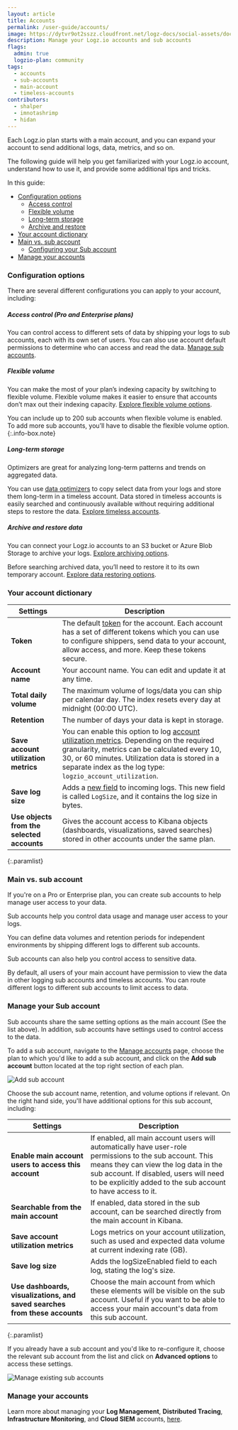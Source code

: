 ```yaml
---
layout: article
title: Accounts
permalink: /user-guide/accounts/
image: https://dytvr9ot2sszz.cloudfront.net/logz-docs/social-assets/docs-social.jpg
description: Manage your Logz.io accounts and sub accounts
flags:
  admin: true
  logzio-plan: community
tags:
  - accounts
  - sub-accounts
  - main-account
  - timeless-accounts
contributors:
  - shalper
  - imnotashrimp
  - hidan
---
```



Each Logz.io plan starts with a main account, and you can expand your account to send additional logs, data, metrics, and so on.

The following guide will help you get familiarized with your Logz.io account, understand how to use it, and provide some additional tips and tricks.

In this guide:


* [Configuration options](/user-guide/accounts/#configuration-options)
  * [Access control](/user-guide/accounts/#access-control-pro-and-enterprise-plans)
  * [Flexible volume](/user-guide/accounts/#flexible-volume)
  * [Long-term storage](/user-guide/accounts/#long-term-storage)
  * [Archive and restore](/user-guide/accounts/#archive-and-restore-data)
* [Your account dictionary](/user-guide/accounts/#your-account-dictionary)
* [Main vs. sub account](/user-guide/accounts/#main-vs-sub-account)
  * [Configuring your Sub account](/user-guide/accounts/#manage-your-sub-account)
* [Manage your accounts](/user-guide/accounts/#manage-your-accounts)


### Configuration options

There are several different configurations you can apply to your account, including:

##### **Access control** (Pro and Enterprise plans)

You can control access to different sets of data by shipping your logs to sub accounts, each with its own set of users. You can also use account default permissions to determine who can access and read the data. [Manage sub accounts](https://docs.logz.io/user-guide/accounts/manage-the-main-account-and-sub-accounts.html).

##### **Flexible volume**

You can make the most of your plan’s indexing capacity by switching to flexible volume. Flexible volume makes it easier to ensure that accounts don’t max out their indexing capacity. [Explore flexible volume options](https://docs.logz.io/user-guide/accounts/flexible-volume.html).


You can include up to 200 sub accounts when flexible volume is enabled. To add more sub accounts, you’ll have to disable the flexible volume option.
{:.info-box.note}

##### **Long-term storage**

Optimizers are great for analyzing long-term patterns and trends on aggregated data.

You can use [data optimizers](https://docs.logz.io/user-guide/optimizers/configure-optimizers.html) to copy select data from your logs and store them long-term in a timeless account. Data stored in timeless accounts is easily searched and continuously available without requiring additional steps to restore the data. [Explore timeless accounts](https://docs.logz.io/user-guide/accounts/manage-timeless-accounts.html).

##### **Archive and restore data**

You can connect your Logz.io accounts to an S3 bucket or Azure Blob Storage to archive your logs. [Explore archiving options](https://docs.logz.io/user-guide/archive-and-restore/).

Before searching archived data, you’ll need to restore it to its own temporary account. [Explore data restoring options](https://docs.logz.io/user-guide/archive-and-restore/restore-archived-logs.html).

### Your account dictionary


| Settings | Description |
|---|---|
| **Token** | The default [token](/user-guide/tokens/) for the account. Each account has a set of different tokens which you can use to configure shippers, send data to your account, allow access, and more. Keep these tokens secure. |
| **Account name** | Your account name. You can edit and update it at any time. |
| **Total daily volume** | The maximum volume of logs/data you can ship per calendar day. The index resets every day at midnight (00:00 UTC). |
| **Retention** | The number of days your data is kept in storage. |
| **Save account utilization metrics** | You can enable this option to log [account utilization metrics](/user-guide/accounts/monitor-account-usage.html#what-are-account-utilization-metrics). Depending on the required granularity, metrics can be calculated every 10, 30, or 60 minutes. Utilization data is stored in a separate index as the log type: `logzio_account_utilization`. |
| **Save log size** | Adds a [new field](/user-guide/accounts/monitor-account-usage.html#what-happens-when-i-save-log-size) to incoming logs. This new field is called `LogSize`, and it contains the log size in bytes. |
| **Use objects from the selected accounts** | Gives the account access to Kibana objects (dashboards, visualizations, saved searches) stored in other accounts under the same plan. |
{:.paramlist}


### Main vs. sub account

If you're on a Pro or Enterprise plan, you can create sub accounts to help manage user access to your data.

Sub accounts help you control data usage and manage user access to your logs.

You can define data volumes and retention periods for independent environments by shipping different logs to different sub accounts.

Sub accounts can also help you control access to sensitive data.

By default, all users of your main account have permission to view the data in other logging sub accounts and timeless accounts. You can route different logs to different sub accounts to limit access to data.

### Manage your Sub account

Sub accounts share the same setting options as the main account (See the list above). In addition, sub accounts have settings used to control access to the data.

To add a sub account, navigate to the [Manage accounts]() page, choose the plan to which you'd like to add a sub account, and click on the **Add sub account** button located at the top right section of each plan.

![Add sub account](https://dytvr9ot2sszz.cloudfront.net/logz-docs/accounts/add-sub-account.png)

Choose the sub account name, retention, and volume options if relevant. On the right hand side, you'll have additional options for this sub account, including:


| Settings | Description |
|---|---|
| **Enable main account users to access this account** | If enabled, all main account users will automatically have user-role permissions to the sub account. This means they can view the log data in the sub account. If disabled, users will need to be explicitly added to the sub account to have access to it. |
| **Searchable from the main account** | If enabled, data stored in the sub account, can be searched directly from the main account in Kibana. |
| **Save account utilization metrics** | Logs metrics on your account utilization, such as used and expected data volume at current indexing rate (GB). |
| **Save log size** | Adds the logSizeEnabled field to each log, stating the log's size. |
| **Use dashboards, visualizations, and saved searches from these accounts** | Choose the main account from which these elements will be visible on the sub account. Useful if you want to be able to access your main account's data from this sub account. |
{:.paramlist}


If you already have a sub account and you'd like to re-configure it, choose the relevant sub account from the list and click on **Advanced options** to access these settings.

![Manage existing sub accounts](https://dytvr9ot2sszz.cloudfront.net/logz-docs/accounts/manage-sub-account.gif)

### Manage your accounts

Learn more about managing your **Log Management**, **Distributed Tracing**, **Infrastructure Monitoring**, and **Cloud SIEM** accounts, [here](/user-guide/accounts/manage-the-main-account-and-sub-accounts.html). 